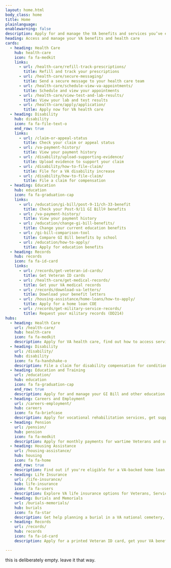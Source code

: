 ```yaml
---
layout: home.html
body_class: home
title: Home
plainlanguage:
enablewarning: false
description: Apply for and manage the VA benefits and services you’ve earned as a Veteran, Servicemember, or family member—like health care, disability, education, and more.
heading: Access and manage your VA benefits and health care
cards:
  - heading: Health Care
    hub: health-care
    icon: fa fa-medkit
    links:
      - url: /health-care/refill-track-prescriptions/
        title: Refill and track your prescriptions
      - url: /health-care/secure-messaging/
        title: Send a secure message to your health care team
      - url: /health-care/schedule-view-va-appointments/
        title: Schedule and view your appointments
      - url: /health-care/view-test-and-lab-results/
        title: View your lab and test results
      - url: /health-care/apply/application/
        title: Apply now for VA health care
  - heading: Disability 
    hub: disability
    icon: fa fa-file-text-o
    end_row: true
    links:
      - url: /claim-or-appeal-status
        title: Check your claim or appeal status
      - url: /va-payment-history/
        title: View your payment history
      - url: /disability/upload-supporting-evidence/
        title: Upload evidence to support your claim
      - url: /disability/how-to-file-claim/
        title: File for a VA disability increase
      - url: /disability/how-to-file-claim/
        title: File a claim for compensation
  - heading: Education
    hub: education
    icon: fa fa-graduation-cap
    links:
      - url: /education/gi-bill/post-9-11/ch-33-benefit
        title: Check your Post-9/11 GI Bill® benefits
      - url: /va-payment-history/
        title: View your payment history
      - url: /education/change-gi-bill-benefits/
        title: Change your current education benefits
      - url: /gi-bill-comparison-tool
        title: Compare GI Bill benefits by school
      - url: /education/how-to-apply/
        title: Apply for education benefits
  - heading: Records
    hub: records
    icon: fa fa-id-card
    links:
      - url: /records/get-veteran-id-cards/
        title: Get Veteran ID cards
      - url: /health-care/get-medical-records/
        title: Get your VA medical records
      - url: /records/download-va-letters/
        title: Download your benefit letters
      - url: /housing-assistance/home-loans/how-to-apply/
        title: Apply for a home loan COE
      - url: /records/get-military-service-records/
        title: Request your military records (DD214)
hubs:
  - heading: Health Care
    url: /health-care/
    hub: health-care
    icon: fa fa-medkit
    description: Apply for VA health care, find out how to access services, and manage your health and benefits online.
  - heading: Disability
    url: /disability/
    hub: disability
    icon: fa fa-handshake-o
    description: File a claim for disability compensation for conditions related to your military service, and manage your benefits over time.
  - heading: Education and Training
    url: /education/
    hub: education
    icon: fa fa-graduation-cap
    end_row: true
    description: Apply for and manage your GI Bill and other education benefits to help pay for college and training programs.
  - heading: Careers and Employment
    url: /careers-employment/
    hub: careers
    icon: fa fa-briefcase
    description: Apply for vocational rehabilitation services, get support for your Veteran-owned small business, and access other career resources.
  - heading: Pension
    url: /pension/
    hub: pension
    icon: fa fa-medkit
    description: Apply for monthly payments for wartime Veterans and survivors with limited or no income who meet certain age and disability requirements.
  - heading: Housing Assistance
    url: /housing-assistance/
    hub: housing
    icon: fa fa-home
    end_row: true
    description: Find out if you're eligible for a VA-backed home loan. If you have a service-connected disability, see if you qualify for a housing grant to help you live more independently.
  - heading: Life Insurance
    url: /life-insurance/
    hub: life-insurance
    icon: fa fa-users
    description: Explore VA life insurance options for Veterans, Servicemembers, and families. Manage your policy online, file claims for benefits, and access helpful resources.
  - heading: Burials and Memorials
    url: /burials-memorials/
    hub: burials
    icon: fa fa-star
    description: Get help planning a burial in a VA national cemetery, order a headstone or other memorial item to honor a Veteran's service, and apply for survivor and dependent benefits.
  - heading: Records
    url: /records/
    hub: records
    icon: fa fa-id-card
    description: Apply for a printed Veteran ID card, get your VA benefit letters and medical records, and learn how to apply for a discharge upgrade.

---
```


this is deliberately empty. leave it that way.

